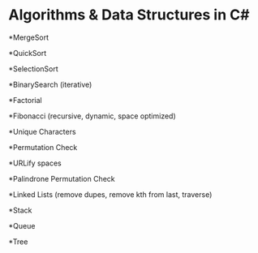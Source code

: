 # Algorithms & Data Structures in C#

*MergeSort

*QuickSort

*SelectionSort

*BinarySearch (iterative)

*Factorial

*Fibonacci (recursive, dynamic, space optimized)

*Unique Characters

*Permutation Check

*URLify spaces

*Palindrone Permutation Check

*Linked Lists (remove dupes, remove kth from last, traverse)

*Stack

*Queue

*Tree
